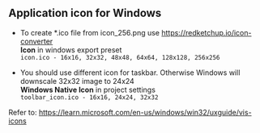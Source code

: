 ## Application icon for Windows

* To create *.ico file from icon_256.png use https://redketchup.io/icon-converter <br/>
**Icon** in windows export preset <br/>
`icon.ico - 16x16, 32x32, 48x48, 64x64, 128x128, 256x256` <br/>

* You should use different icon for taskbar.
Otherwise Windows will downscale 32x32 image to 24x24 <br/>
**Windows Native Icon** in project settings <br/>
`toolbar_icon.ico - 16x16, 24x24, 32x32` <br/>

Refer to: https://learn.microsoft.com/en-us/windows/win32/uxguide/vis-icons